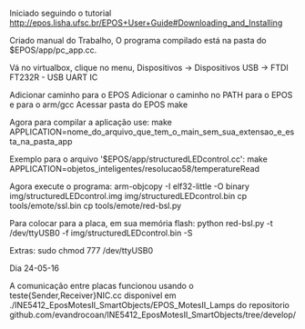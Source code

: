 Iniciado seguindo o tutorial
http://epos.lisha.ufsc.br/EPOS+User+Guide#Downloading_and_Installing



Criado manual do Trabalho, O programa compilado está na pasta do $EPOS/app/pc_app.cc.


Vá no virtualbox, clique no menu, Dispositivos -> Dispositivos USB -> FTDI FT232R - USB UART IC


Adicionar caminho para o EPOS
Adicionar o caminho no PATH para o EPOS e para o arm/gcc
Acessar pasta do EPOS
make

Agora para compilar a aplicação use:
make APPLICATION=nome_do_arquivo_que_tem_o_main_sem_sua_extensao_e_esta_na_pasta_app

Exemplo para o arquivo '$EPOS/app/structuredLEDcontrol.cc':
make APPLICATION=objetos_inteligentes/resolucao58/temperatureRead

Agora execute o programa:
arm-objcopy -I elf32-little -O binary img/structuredLEDcontrol.img img/structuredLEDcontrol.bin
cp tools/emote/ssl.bin
cp tools/emote/red-bsl.py


Para colocar para a placa, em sua memória flash:
python red-bsl.py -t /dev/ttyUSB0 -f img/structuredLEDcontrol.bin -S





Extras:
sudo chmod 777 /dev/ttyUSB0


Dia 24-05-16

A comunicação entre placas funcionou usando o teste{Sender,Receiver}NIC.cc disponivel em ./INE5412_EposMotesII_SmartObjects/EPOS_MotesII_Lamps
do repositorio github.com/evandrocoan/INE5412_EposMotesII_SmartObjects/tree/develop/
